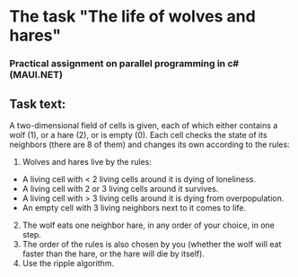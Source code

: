

# The task "The life of wolves and hares"

### Practical assignment on parallel programming in c# (MAUI.NET)
## Task text:

A two-dimensional field of cells is given, each of
which either contains a wolf (1), or a hare (2), or is empty (0). Each cell
checks the state of its neighbors (there are 8 of them) and changes its own according to the rules:
1. Wolves and hares live by the rules:
- A living cell with < 2 living cells around it is dying of loneliness.
- A living cell with 2 or 3 living cells around it survives.
- A living cell with > 3 living cells around it is dying from overpopulation.
- An empty cell with 3 living neighbors next to it comes to life.
2. The wolf eats one neighbor hare, in any order of your choice, in one
step.
3. The order of the rules is also chosen by you (whether the wolf will eat faster
than the hare, or the hare will die by itself).
4. Use the ripple algorithm.